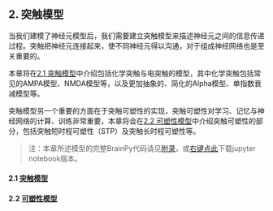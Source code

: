 ## 2. 突触模型

当我们建模了神经元模型后，我们需要建立突触模型来描述神经元之间的信息传递过程。突触把神经元连接起来，使不同神经元得以沟通，对于组成神经网络也是至关重要的。

本章将在[2.1 突触模型](synapses/dynamics.md)中介绍包括化学突触与电突触的模型，其中化学突触包括常见的AMPA模型、NMDA模型等，以及更加抽象的、简化的Alpha模型、单指数衰减模型等。

突触模型另一个重要的方面在于突触可塑性的实现，突触可塑性对学习、记忆与神经网络的计算、训练非常重要，本章将会在[2.2 可塑性模型](synapses/plasticity.md)中介绍突触可塑性的部分，包括突触短时程可塑性（STP）及突触长时程可塑性等。

> 注：本章所述模型的完整BrainPy代码请见[附录](appendix/synapses.md)，或[右键点此](appendix/synapses.ipynb)下载jupyter notebook版本。



#### 2.1 [突触模型](synapses/dynamics.md)

#### 2.2 [可塑性模型](synapses/plasticity.md)

